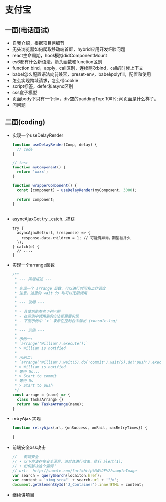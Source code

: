 # 支付宝

## 一面(电话面试)

- 自我介绍，根据项目问细节
- 无头浏览器如何爬取移动端首屏，hybrid应用开发经验问题
- react生命周期，hook模拟didComponentMount
- es6都有什么新语法，箭头函数和function区别
- function bind，apply，call区别，连续两次bind，call的时候上下文
- babel怎么配置语法向前兼容，preset-env，babel/polyfill，配置和使用
- 怎么实现跨域请求，怎么带cookie
- script标签，defer和async区别
- css盒子模型
- 页面body下只有一个div，div空的paddingTop: 100%; 问页面是什么样子。
- 问问题



## 二面(coding)

- 实现一个useDelayRender

  ```js
  function useDelayRender(Comp, delay) {
    // code
  }
  
  // test
  function myComponent() {
    return 'xxxx';
  }
  
  function wrapperComponent() {
    const [component] = useDelayRender(myComponent, 3000);
    
    return component;
  }
    
  ```

  

- asyncAjaxGet try...catch...捕获

  ```JS
  try {
    asyncAjaxGet(url, (response) => {
      response.data.children = 1; // 可能有异常，期望被扑火
    });
  } catch(e) {
    // ....
  }
  ```

  

- 实现一个arrange函数

  ```js
  /**
   * --- 问题描述 ---
   *
   * 实现一个 arrange 函数，可以进行时间和工作调度
   * 注意，这里的 wait do 均可以无限调用
   *
   * --- 说明 ---
   *
   * - 具体功能参考下列示例
   * - 在示例中调用到的方法都需要实现
   * - 下面示例中 `>` 表示在控制台中输出 (console.log)
   *
   * --- 示例 ---
   *
   * 示例一:
   * `arrange('William').execute();`
   * > William is notified
   *
   * 示例二:
   * `arrange('William').wait(5).do('commit').wait(5).do('push').execute();`
   * > William is notified
   * 等待 5s...
   * > Start to commit
   * 等待 5s
   * > Start to push
   */
  const arrage = (name) => {
    class TaskaArrange {}
    return new TaskaArrange(name);
  }
  ```

- retryAjax 实现

  ```js
  function retryAjax(url，{onSuccess, onFail, maxRetryTimes}) {
      
  }
  ```

  

- 前端安全xss攻击

  ```js
  //   前端安全
  // • 以下方法存在安全漏洞，请对其进行攻击，执行 alert(1);
  // • 如何解决这个漏洞？
  // url:  http://sample.com/?url=http%3A%2F%2FsampleImage
  var search = querySearch(locaiton.href);
  var content = '<img src="' + search.url + '"/>';
  document.getElementById('J_Container').innerHTML = content;
  ```

- 继续讲项目

